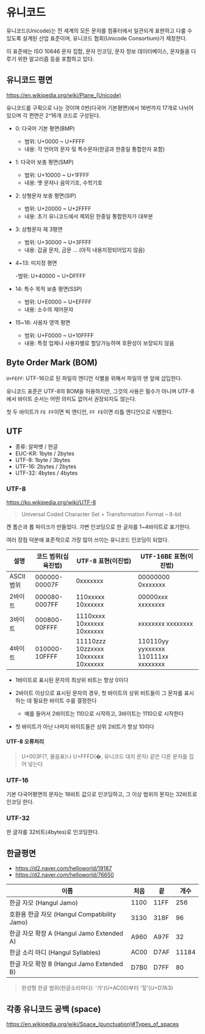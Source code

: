 # 유니코드

유니코드(Unicode)는 전 세계의 모든 문자를 컴퓨터에서 일관되게 표현하고 다룰 수 있도록 설계된 산업 표준이며, 유니코드 협회(Unicode Consortium)가 제정한다.

이 표준에는 ISO 10646 문자 집합, 문자 인코딩, 문자 정보 데이터베이스, 문자들을 다루기 위한 알고리즘 등을 포함하고 있다.

## 유니코드 평면

<https://en.wikipedia.org/wiki/Plane_(Unicode)>

유니코드를 구획으로 나눈 것이며 0번(다국어 기본평면)에서 16번까지 17개로 나뉘어 있으며 각 편면은 2^16개 코드로 구성된다.

- 0: 다국어 기본 평면(BMP)

  - 범위: U+0000 ~ U+FFFF
  - 내용: 각 언어의 문자 및 특수문자(한글과 한중일 통합한자 포함)

- 1: 다국어 보충 평면(SMP)

  - 범위: U+10000 ~ U+1FFFF
  - 내용: 옛 문자나 음악기호, 수학기호

- 2: 상형문자 보충 평면(SIP)

  - 범위: U+20000 ~ U+2FFFF
  - 내용: 초기 유니코드에서 제외된 한중일 통합한자가 대부분

- 3: 상형문자 제 3평면

  - 범위: U+30000 ~ U+3FFFF
  - 내용: 갑골 문자, 금문 ... (아직 내용지정되어있지 않음)

- 4~13: 미지정 평면

  -범위: U+40000 ~ U+​DFFFF

- 14: 특수 목적 보충 평면(SSP)

  - 범위: U+E0000 ~ U+​EFFFF
  - 내용: 소수의 제어문자

- 15~16: 사용자 영역 평면

  - 범위: U+F0000 ~ U+​10FFFF
  - 내용: 특정 업체나 사용자별로 할당가능하며 호환성이 보장되지 않음

## Byte Order Mark (BOM)

`U+FEFF`: UTF-16으로 된 파일의 엔디언 식별을 위해서 파일의 맨 앞에 삽입한다.

유니코드 표준은 UTF-8의 BOM을 허용하지만, 그것의 사용은 필수가 아니며 UTF-8에서 바이트 순서는 어떤 의미도 없어서 권장되지도 않는다.

첫 두 바이트가 `FE FF`이면 빅 엔디언, `FF FE`이면 리틀 엔디언으로 식별한다.

## UTF

- 종류: 알파벳 / 한글
- EUC-KR: 1byte / 2bytes
- UTF-8: 1byte / 3bytes
- UTF-16: 2bytes / 2bytes
- UTF-32: 4bytes / 4bytes

### UTF-8

<https://ko.wikipedia.org/wiki/UTF-8>

> Universal Coded Character Set + Transformation Format – 8-bit

켄 톰슨과 롭 파이크가 만들었다. 가변 인코딩으로 한 글자를 1~4바이트로 표기한다.

여러 장점 덕분에 표준적으로 가장 많이 쓰이는 유니코드 인코딩이 되었다.

| 설명       | 코드 범위(십육진법) | UTF-8 표현(이진법)                  | UTF-16BE 표현(이진법)               |
| ---------- | ------------------- | ----------------------------------- | ----------------------------------- |
| ASCII 범위 | 000000-00007F       | 0xxxxxxx                            | 00000000 0xxxxxxx                   |
| 2바이트    | 000080-0007FF       | 110xxxxx 10xxxxxx                   | 00000xxx xxxxxxxx                   |
| 3바이트    | 000800-00FFFF       | 1110xxxx 10xxxxxx 10xxxxxx          | xxxxxxxx xxxxxxxx                   |
| 4바이트    | 010000-10FFFF       | 11110zzz 10zzxxxx 10xxxxxx 10xxxxxx | 110110yy yyxxxxxx 110111xx xxxxxxxx |

- 1바이트로 표시된 문자의 최상위 비트는 항상 0이다

- 2바이트 이상으로 표시된 문자의 경우, 첫 바이트의 상위 비트들이 그 문자를 표시하는 데 필요한 바이트 수를 결정한다

  - 예를 들어서 2바이트는 110으로 시작하고, 3바이트는 1110으로 시작한다

- 첫 바이트가 아닌 나머지 바이트들은 상위 2비트가 항상 10이다

#### UTF-8 오류처리

> U+003F(?, 물음표)나 U+FFFD(�, 유니코드 대치 문자) 같은 다른 문자를 집어 넣는다

### UTF-16

기본 다국어평면의 문자는 16비트 값으로 인코딩하고, 그 이상 범위의 문자는 32비트로 인코딩 한다.

### UTF-32

한 글자를 32비트(4bytes)로 인코딩한다.

## 한글평면

- <https://d2.naver.com/helloworld/19187>
- <https://d2.naver.com/helloworld/76650>

| 이름                                         | 처음 | 끝   | 개수  |
| -------------------------------------------- | ---- | ---- | ----- |
| 한글 자모 (Hangul Jamo)                      | 1100 | 11FF | 256   |
| 호환용 한글 자모 (Hangul Compatibility Jamo) | 3130 | 318F | 96    |
| 한글 자모 확장 A (Hangul Jamo Extended A)    | A960 | A97F | 32    |
| 한글 소리 마디 (Hangul Syllables)            | AC00 | D7AF | 11184 |
| 한글 자모 확장 B (Hangul Jamo Extended B)    | D7B0 | D7FF | 80    |

> 완성형 한글 범위(한글소리마디): '가'(U+AC00)부터 '힣'(U+D7A3)

## 각종 유니코드 공백 (space)

<https://en.wikipedia.org/wiki/Space_(punctuation)#Types_of_spaces>
